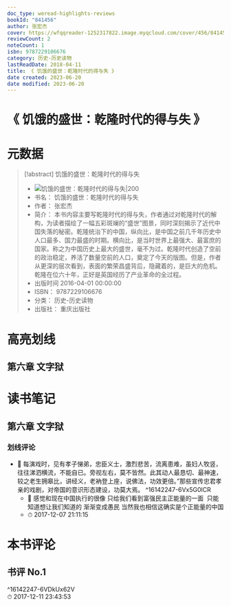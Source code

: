 ```yaml
---
doc_type: weread-highlights-reviews
bookId: "841456"
author: 张宏杰
cover: https://wfqqreader-1252317822.image.myqcloud.com/cover/456/841456/t7_841456.jpg
reviewCount: 2
noteCount: 1
isbn: 9787229106676
category: 历史-历史读物
lastReadDate: 2018-04-11
title: 《 饥饿的盛世：乾隆时代的得与失 》
date created: 2023-06-20
date modified: 2023-06-20
---
```


# 《 饥饿的盛世：乾隆时代的得与失 》

# 元数据

> [!abstract] 饥饿的盛世：乾隆时代的得与失
> - ![ 饥饿的盛世：乾隆时代的得与失|200](https://wfqqreader-1252317822.image.myqcloud.com/cover/456/841456/t7_841456.jpg)
> - 书名： 饥饿的盛世：乾隆时代的得与失
> - 作者： 张宏杰
> - 简介： 本书内容主要写乾隆时代的得与失，作者通过对乾隆时代的解构，为读者描绘了一幅五彩斑斓的“盛世”图景，同时深刻揭示了近代中国失落的秘密。乾隆统治下的中国，纵向比，是中国之前几千年历史中人口最多、国力最盛的时期。横向比，是当时世界上最强大、最富庶的国家。称之为中国历史上最大的盛世，毫不为过。乾隆时代创造了空前的政治稳定，养活了数量空前的人口，奠定了今天的版图。但是，作者从更深的层次看到，表面的繁荣昌盛背后，隐藏着的，是巨大的危机。乾隆在位六十年，正好是英国经历了产业革命的全过程。
> - 出版时间 2016-04-01 00:00:00
> - ISBN： 9787229106676
> - 分类： 历史-历史读物
> - 出版社： 重庆出版社

# 高亮划线

## 第六章 文字狱

# 读书笔记

## 第六章 文字狱

### 划线评论

- 📌 每演戏时，见有孝子悌弟，忠臣义士，激烈悲苦，流离患难，虽妇人牧竖，往往涕泗横流，不能自已。旁视左右，莫不皆然。此其动人最恳切、最神速，较之老生拥皋比，讲经义，老衲登上座，说佛法，功效更倍。”那些宣传忠君孝亲的戏剧，对帝国的意识形态建设，功莫大焉。 ^16142247-6Vx5G0lCR
    - 💭 感觉和现在中国执行的很像 只给我们看到富强民主正能量的一面  只能知道想让我们知道的 渐渐变成愚民 当然我也相信这确实是个正能量的中国
    - ⏱ 2017-12-07 21:11:15
   

# 本书评论

## 书评 No.1

 ^16142247-6VDkUx62V  
⏱ 2017-12-11 23:43:53
